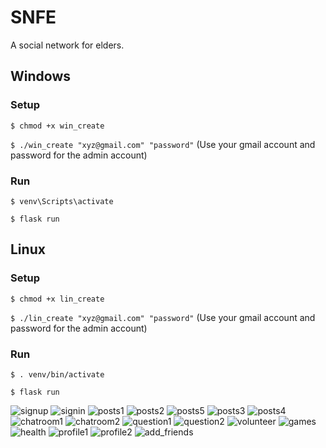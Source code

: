 # SNFE

A social network for elders.

## Windows
### Setup
`$ chmod +x win_create`

`$ ./win_create "xyz@gmail.com" "password"` (Use your gmail account and password for the admin account)

### Run
`$ venv\Scripts\activate`

`$ flask run`

## Linux
### Setup
`$ chmod +x lin_create`

`$ ./lin_create "xyz@gmail.com" "password"` (Use your gmail account and password for the admin account)

### Run
`$ . venv/bin/activate`

`$ flask run`

![signup](https://user-images.githubusercontent.com/9322090/115143857-4aaf2500-a067-11eb-950b-8f2ba50de895.png)
![signin](https://user-images.githubusercontent.com/9322090/115143859-4be05200-a067-11eb-8177-5da0662f3421.png)
![posts1](https://user-images.githubusercontent.com/9322090/115143905-63b7d600-a067-11eb-8a58-5b2bde6880d4.png)
![posts2](https://user-images.githubusercontent.com/9322090/115143903-63b7d600-a067-11eb-881c-ef827edac2f1.png)
![posts5](https://user-images.githubusercontent.com/9322090/115143897-61557c00-a067-11eb-853a-f16254b259d6.png)
![posts3](https://user-images.githubusercontent.com/9322090/115143901-6286a900-a067-11eb-94fe-db160a5c240c.png)
![posts4](https://user-images.githubusercontent.com/9322090/115143899-61ee1280-a067-11eb-9097-8b52dbddb450.png)
![chatroom1](https://user-images.githubusercontent.com/9322090/115143916-79c59680-a067-11eb-91c0-5801aa99815f.png)
![chatroom2](https://user-images.githubusercontent.com/9322090/115143915-78946980-a067-11eb-9474-ad00fe7d72a8.png)
![question1](https://user-images.githubusercontent.com/9322090/115143938-91048400-a067-11eb-95e1-f6cbb84b646d.png)
![question2](https://user-images.githubusercontent.com/9322090/115143942-93ff7480-a067-11eb-9171-52f2b5b18bde.png)
![volunteer](https://user-images.githubusercontent.com/9322090/115143943-982b9200-a067-11eb-9191-8e41ccc98234.png)
![games](https://user-images.githubusercontent.com/9322090/115143948-9cf04600-a067-11eb-927c-aa63fa1f2a15.png)
![health](https://user-images.githubusercontent.com/9322090/115143949-9eba0980-a067-11eb-99b3-95eb369a28ed.png)
![profile1](https://user-images.githubusercontent.com/9322090/115143952-a083cd00-a067-11eb-8895-6f2c04f9f5fb.png)
![profile2](https://user-images.githubusercontent.com/9322090/115143953-a24d9080-a067-11eb-8a5b-d6c1ff74ac57.png)
![add_friends](https://user-images.githubusercontent.com/9322090/115144615-4127bc00-a06b-11eb-9186-af0d600d7ef4.png)





